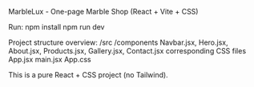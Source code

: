 MarbleLux - One-page Marble Shop (React + Vite + CSS)

Run:
  npm install
  npm run dev

Project structure overview:
  /src
    /components
      Navbar.jsx, Hero.jsx, About.jsx, Products.jsx, Gallery.jsx, Contact.jsx
      corresponding CSS files
    App.jsx
    main.jsx
    App.css

This is a pure React + CSS project (no Tailwind).
